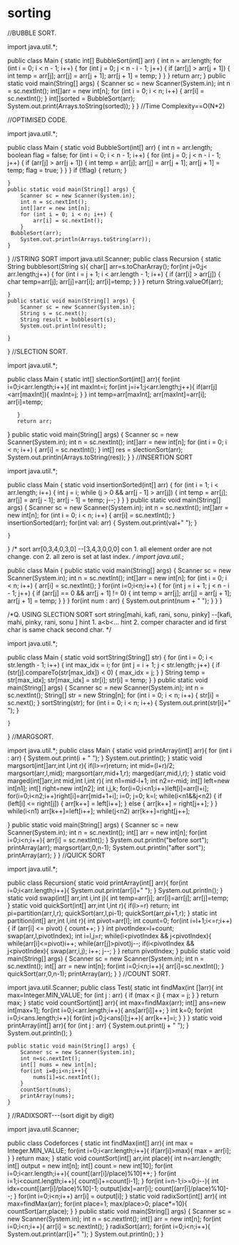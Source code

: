 # sorting
//BUBBLE SORT.

import java.util.*;

public class Main {
    static int[] BubbleSort(int[] arr) {
        int n = arr.length;
        for (int i = 0; i < n - 1; i++) {
            for (int j = 0; j < n - i - 1; j++) {
                if (arr[j] > arr[j + 1]) {
                    int temp = arr[j];
                    arr[j] = arr[j + 1];
                    arr[j + 1] = temp;
                }
            }
        }
        return arr;
    }
    public static void main(String[] args) {
        Scanner sc = new Scanner(System.in);
        int n = sc.nextInt();
        int[]arr = new int[n];
        for (int i = 0; i < n; i++) {
            arr[i] = sc.nextInt();
        }
   int[]sorted = BubbleSort(arr);
        System.out.print(Arrays.toString(sorted));
    }
}
//Time Complexity==O(N*2)


//OPTIMISED CODE.

import java.util.*;

public class Main {
    static void BubbleSort(int[] arr) {
        int n = arr.length;
        boolean flag = false;
        for (int i = 0; i < n - 1; i++) {
            for (int j = 0; j < n - i - 1; j++) {
                if (arr[j] > arr[j + 1]) {
                    int temp = arr[j];
                    arr[j] = arr[j + 1];
                    arr[j + 1] = temp;
                    flag = true;
                }
            }
        }
        if (!flag) {
            return;
        }


    }
    public static void main(String[] args) {
        Scanner sc = new Scanner(System.in);
        int n = sc.nextInt();
        int[]arr = new int[n];
        for (int i = 0; i < n; i++) {
            arr[i] = sc.nextInt();
        }
     BubbleSort(arr);
        System.out.println(Arrays.toString(arr));
    }
}
//STRING SORT 
import java.util.Scanner;
public class Recursion {
    static String bubblesort(String s){
        char[] arr=s.toCharArray();
        for(int j=0;j< arr.length;j++) {
            for (int i = j + 1; i < arr.length - 1; i++) {
               if (arr[i] > arr[j]) {
                   char temp=arr[j];
                   arr[j]=arr[i];
                   arr[i]=temp;
               }
                }
            }
        return String.valueOf(arr);

    }
    public static void main(String[] args) {
        Scanner sc = new Scanner(System.in);
        String s = sc.next();
        String result = bubblesort(s);
        System.out.println(result);

    }
}
//SLECTION SORT.

import java.util.*;

public class Main {
   static int[] slectionSort(int[] arr){
       for(int i=0;i<arr.length;i++){
           int maxInt=i;
           for(int j=i+1;j<arr.length;j++){
               if(arr[j]<arr[maxInt]){
                   maxInt=j;
               }
           }
           int temp=arr[maxInt];
           arr[maxInt]=arr[i];
           arr[i]=temp;

       }
       return arr;
   }
    public static void main(String[] args) {
        Scanner sc = new Scanner(System.in);
        int n = sc.nextInt();
        int[]arr = new int[n];
        for (int i = 0; i < n; i++) {
            arr[i] = sc.nextInt();
        }
        int[] res = slectionSort(arr);
       System.out.println(Arrays.toString(res));
    }
}
//INSERTION SORT

import java.util.*;

public class Main {
   static void insertionSorted(int[] arr) {
       for (int i = 1; i < arr.length; i++) {
           int j = i;
           while (j > 0 && arr[j - 1] > arr[j]) {
               int temp = arr[j];
               arr[j] = arr[j - 1];
               arr[j - 1] = temp;
               j--;
           }
       }
   }
    public static void main(String[] args) {
        Scanner sc = new Scanner(System.in);
        int n = sc.nextInt();
        int[]arr = new int[n];
        for (int i = 0; i < n; i++) {
            arr[i] = sc.nextInt();
        }
        insertionSorted(arr);
        for(int val: arr) {
            System.out.print(val+" ");
        }

    }
}
/* sort arr[0,3,4,0,3,0] --[3,4,3,0,0,0] 
con 1. all element order are not change. 
con 2. all zero is set at last index.
 */
 import java.util.*;
 
public class Main {
    public static void main(String[] args) {
        Scanner sc = new Scanner(System.in);
        int n = sc.nextInt();
        int[]arr = new int[n];
        for (int i = 0; i < n; i++) {
            arr[i] = sc.nextInt();
        }
        for(int i=0;i<n;i++) {
            for (int j = i + 1; j < n - i - 1; j++) {
                if (arr[j] == 0 && arr[j + 1] != 0) {
                    int temp = arr[j];
                    arr[j] = arr[j + 1];
                    arr[j + 1] = temp;
                }
            }
        }
            for(int num : arr) {
                System.out.print(num + " ");
        }
    }
}



/*Q. USING SLECTION SORT
 sort string[mahi, kafi, rani, sonu, pinky] --[kafi, mahi, pinky, rani, sonu ]
hint 1. a<b<...
hint 2. comper character and id first char is same chack second char.
 */

 import java.util.*;
 
public class Main {
    static void sortString(String[] str) {
        for (int i = 0; i < str.length - 1; i++) {
            int max_idx = i;
            for (int j = i + 1; j < str.length; j++) {
                if (str[j].compareTo(str[max_idx]) < 0) {
                    max_idx = j;
                }
            }
            String temp = str[max_idx];
            str[max_idx] = str[i];
            str[i] = temp;
        }
    }
    public static void main(String[] args) {
        Scanner sc = new Scanner(System.in);
        int n = sc.nextInt();
        String[] str = new String[n];
        for (int i = 0; i < n; i++) {
            str[i] = sc.next();
        }
        sortString(str);
        for (int i = 0; i < n; i++) {
            System.out.print(str[i]+" ");
        }

    }
}
//MARGSORT.

import java.util.*;
public class Main {
    static void printArray(int[] arr){
        for (int i : arr) {
            System.out.print(i + " ");
        }
        System.out.println();
    }
  static void margsort(int[]arr,int l,int r){
        if(l>=r)return;
      int mid=(l+r)/2;
      margsort(arr,l,mid);
      margsort(arr,mid+1,r);
      marged(arr,mid,l,r);
  }
  static void marged(int[]arr,int mid,int l,int r){
      int n1=mid-l+1;
      int n2=r-mid;
      int[] left=new int[n1];
      int[] right=new int[n2];
      int i,j,k;
      for(i=0;i<n1;i++)left[i]=arr[l+i];
      for(i=0;i<n2;i++)right[i]=arr[mid+1+i];
      i=0;
      j=0;
      k=l;
      while(i<n1&&j<n2) {
          if (left[i] <= right[j]) {
              arr[k++] = left[i++];
          } else {
              arr[k++] = right[j++];
          }
      }
          while(i<n1)
              arr[k++]=left[i++];
          while(j<n2)
              arr[k++]=right[j++];

  }
    public static void main(String[] args) {
        Scanner sc = new Scanner(System.in);
        int n = sc.nextInt();
        int[] arr = new int[n];
        for(int i=0;i<n;i++){
           arr[i] = sc.nextInt();
        }
        System.out.println("before sort");
        printArray(arr);
        margsort(arr,0,n-1);
        System.out.println("after sort");
        printArray(arr);
    }
}
//QUICK SORT


import java.util.*;

public class Recursion{
  static void printArray(int[] arr){
      for(int i=0;i<arr.length;i++){
          System.out.print(arr[i]+" ");
      }
      System.out.println();
  }
  static void swap(int[] arr,int i,int j){
    int temp=arr[i];
    arr[i]=arr[j];
    arr[j]=temp;
  }
  static void quickSort(int[] arr,int l,int r){
    if(l>=r) return;
    int pi=partition(arr,l,r);
    quickSort(arr,l,pi-1);
    quickSort(arr,pi+1,r);
  }
  static int partition(int[] arr,int l,int r){
      int pivot=arr[l];
      int count=0;
      for(int i=l+1;i<=r;i++) {
          if (arr[i] <= pivot) {
              count++;
          }
      }
          int pivotIndex=l+count;
     swap(arr,l,pivotIndex);
     int i=l,j=r;
     while(i<pivotIndex && j<pivotIndex){
         while(arr[i]<=pivot)i++;
         while(arr[j]>pivot)j--;
         if(i<pivotIndex && j<pivotIndex){
             swap(arr,i,j);
             i++;
             j--;
         }
     }
     return pivotIndex;
  }
    public static void main(String[] args) {
           Scanner sc = new Scanner(System.in);
         int n = sc.nextInt();
        int[] arr = new int[n];
        for(int i=0;i<n;i++){
            arr[i]=sc.nextInt();
        }
        quickSort(arr,0,n-1);
        printArray(arr);
    }
    }
//COUNT SORT.


import java.util.Scanner;
public class Test{
    static int findMax(int []arr){
        int max=Integer.MIN_VALUE;
        for (int j : arr) {
            if (max < j) {
                max = j;
            }
        }
        return max;
    }
   static void countSort(int[] arr){
      int max=findMax(arr);
      int[] ans=new int[max+1];
      for(int i=0;i<arr.length;i++){
          ans[arr[i]]++;
      }
      int k=0;
      for(int i=0;i<ans.length;i++){
          for(int j=0;j<ans[i];j++){
              arr[k++]=i;
          }
      }
   }
   static void printArray(int[] arr){
       for (int j : arr) {
           System.out.print(j + " ");
       }
       System.out.println();
   }


    public static void main(String[] args) {
        Scanner sc = new Scanner(System.in);
        int n=sc.nextInt();
        int[] nums = new int[n];
        for(int i=0;i<n;i++){
            nums[i]=sc.nextInt();
        }
        countSort(nums);
        printArray(nums);
    }
}
//RADIXSORT---(sort digit by digit)

import java.util.Scanner;

public class Codeforces {
static int findMax(int[] arr){
    int max = Integer.MIN_VALUE;
    for(int i=0;i<arr.length;i++){
        if(arr[i]>max){
            max = arr[i];
        }
    }
    return max;
}
static void countSort(int[] arr,int place){
   int n=arr.length;
   int[] output = new int[n];
   int[] count = new int[10];
   for(int i=0;i<arr.length;i++){
       count[(arr[i]/place)%10]++;
   }
   for(int i=1;i<count.length;i++){
       count[i]+=count[i-1];
   }
   for(int i=n-1;i>=0;i--){
       int idx=count[(arr[i]/place)%10]-1;
       output[idx]=arr[i];
       count[(arr[i]/place)%10]--;
   }
   for(int i=0;i<n;i++) arr[i] = output[i];
}
static void radixSort(int[] arr){
   int max=findMax(arr);
   for(int place=1; max/place>0; place*=10){
       countSort(arr,place);
   }
}
    public static void main(String[] args) {
        Scanner sc = new Scanner(System.in);
        int n = sc.nextInt();
        int[] arr = new int[n];
        for(int i=0;i<n;i++){
            arr[i] = sc.nextInt();
        }
      radixSort(arr);
        for(int i=0;i<n;i++){
            System.out.print(arr[i]+" ");
        }
        System.out.println();
    }
}
